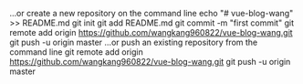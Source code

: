 …or create a new repository on the command line
echo "# vue-blog-wang" >> README.md
git init
git add README.md
git commit -m "first commit"
git remote add origin https://github.com/wangkang960822/vue-blog-wang.git
git push -u origin master
…or push an existing repository from the command line
git remote add origin https://github.com/wangkang960822/vue-blog-wang.git
git push -u origin master